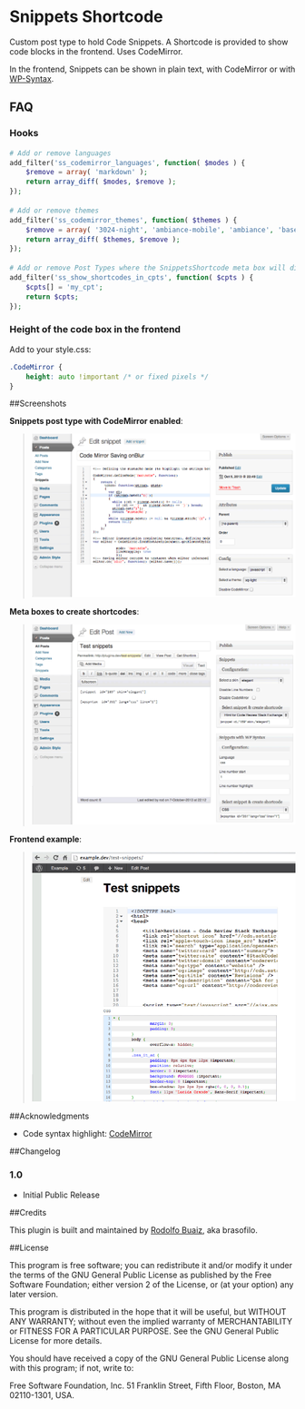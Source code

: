 Snippets Shortcode
==================

Custom post type to hold Code Snippets. 
A Shortcode is provided to show code blocks in the frontend. 
Uses CodeMirror.

In the frontend, Snippets can be shown in plain text, with CodeMirror or with [WP-Syntax](http://wordpress.org/plugins/wp-syntax).

## FAQ

### Hooks
```php
# Add or remove languages
add_filter('ss_codemirror_languages', function( $modes ) {
    $remove = array( 'markdown' );
    return array_diff( $modes, $remove );
});

# Add or remove themes
add_filter('ss_codemirror_themes', function( $themes ) {
    $remove = array( '3024-night', 'ambiance-mobile', 'ambiance', 'base16-dark', 'base16-light', 'blackboard', 'cobalt', 'eclipse', 'elegant', 'erlang-dark' );
    return array_diff( $themes, $remove );
});

# Add or remove Post Types where the SnippetsShortcode meta box will display
add_filter('ss_show_shortcodes_in_cpts', function( $cpts ) {
    $cpts[] = 'my_cpt';
    return $cpts;
});
```

### Height of the code box in the frontend
Add to your style.css:

```css
.CodeMirror {
    height: auto !important /* or fixed pixels */
}
```

##Screenshots

**Snippets post type with CodeMirror enabled**:  
> ![](img/screenshot-1.png)

**Meta boxes to create shortcodes**:  
> ![](img/screenshot-2.png)

**Frontend example**:  
> ![](img/screenshot-3.png)


##Acknowledgments

* Code syntax highlight: [CodeMirror](http://codemirror.net/)



##Changelog

### 1.0
* Initial Public Release

##Credits

This plugin is built and maintained by [Rodolfo Buaiz](http://brasofilo.com), aka brasofilo.

##License

This program is free software; you can redistribute it and/or modify it under the terms of the GNU General Public License as published by the Free Software Foundation; either version 2 of the License, or (at your option) any later version.

This program is distributed in the hope that it will be useful, but WITHOUT ANY WARRANTY; without even the implied warranty of MERCHANTABILITY or FITNESS FOR A PARTICULAR PURPOSE.  See the GNU General Public License for more details.

You should have received a copy of the GNU General Public License along with this program; if not, write to:

Free Software Foundation, Inc.
51 Franklin Street, Fifth Floor,
Boston, MA
02110-1301, USA.
